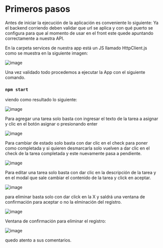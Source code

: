 # Primeros pasos

Antes de iniciar la ejecución de la aplicación es conveniente lo siguiente:
Ya el backend corriendo deben validar que url se aplica y con qué puerto se configura para que al momento de usar en el front este quede apuntando correctamente a nuestra API.

En la carpeta services de nuestra app está un JS llamado HttpClient.js como se muestra en la siguiente imagen:

![image](https://user-images.githubusercontent.com/36134674/213512016-bd9a4532-c2c8-4a3d-9e8a-de58179ac355.png)

Una vez validado todo procedemos a ejecutar la App con el siguiente comando.

### `npm start`

viendo como resultado lo siguiente:

![image](https://user-images.githubusercontent.com/36134674/213512419-5177efd3-231a-4ad0-9ccc-e3359a53c57c.png)

Para agregar una tarea solo basta con ingresar el texto de la tarea a asignar y clic en el botón asignar o presionando enter 

![image](https://user-images.githubusercontent.com/36134674/213512730-78081772-6979-4d9d-89d6-b550393115b5.png)

Para cambiar de estado solo basta con dar clic en el check para poner como completada y si quieren desmarcarla solo vuelven a dar clic en el check de la tarea completada y este nuevamente pasa a pendiente.

![image](https://user-images.githubusercontent.com/36134674/213513046-c3254ebf-78bd-4b22-80ca-81d4fbd15aca.png)

Para editar una tarea solo basta con dar clic en la descripción de la tarea y en el  modal que sale cambiar el contenido de la tarea y click en aceptar.

![image](https://user-images.githubusercontent.com/36134674/213513317-307ce168-c1a5-4489-8f1d-36136152d886.png)

para eliminar basta solo con dar click en la X y saldrá una ventana de confirmación para aceptar o no la elminación del registro.

![image](https://user-images.githubusercontent.com/36134674/213513486-16edf51e-f4eb-43e9-8416-020c0a48d807.png)

Ventana de confirmación para eliminar el registro:

![image](https://user-images.githubusercontent.com/36134674/213513584-b999565f-b6b5-4d03-874a-6430da0fa566.png)

quedo atento a sus comentarios.

